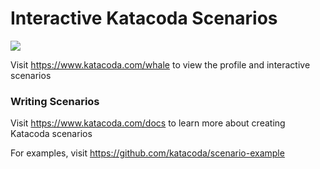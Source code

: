 # Interactive Katacoda Scenarios

[![](http://shields.katacoda.com/katacoda/whale/count.svg)](https://www.katacoda.com/whale "Get your profile on Katacoda.com")

Visit https://www.katacoda.com/whale to view the profile and interactive scenarios

### Writing Scenarios
Visit https://www.katacoda.com/docs to learn more about creating Katacoda scenarios

For examples, visit https://github.com/katacoda/scenario-example
